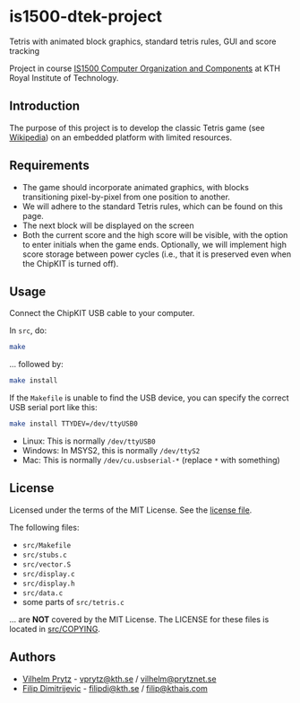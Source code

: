 # is1500-dtek-project

Tetris with animated block graphics, standard tetris rules, GUI and score tracking

Project in course [IS1500 Computer Organization and Components](https://www.kth.se/student/kurser/kurs/IS1500?l=en) at KTH Royal Institute of Technology.

## Introduction

The purpose of this project is to develop the classic Tetris game (see [Wikipedia](https://en.wikipedia.org/wiki/Tetris)) on an
embedded platform with limited resources.

## Requirements

- The game should incorporate animated graphics, with blocks transitioning pixel-by-pixel from one position to another.
- We will adhere to the standard Tetris rules, which can be found on this page.
- The next block will be displayed on the screen
- Both the current score and the high score will be visible, with the option to enter initials when the game ends. Optionally, we will implement high score storage between power cycles (i.e., that it is preserved even when the ChipKIT is turned off).

## Usage

Connect the ChipKIT USB cable to your computer.

In `src`, do:

```bash
make
```

... followed by:

```bash
make install
```

If the `Makefile` is unable to find the USB device, you can specify the correct USB serial port like this:

```bash
make install TTYDEV=/dev/ttyUSB0
```

- Linux: This is normally `/dev/ttyUSB0`
- Windows: In MSYS2, this is normally `/dev/ttyS2`
- Mac: This is normally `/dev/cu.usbserial-*` (replace `*` with something)

## License

Licensed under the terms of the MIT License. See the [license file](LICENSE).

The following files:

- `src/Makefile`
- `src/stubs.c`
- `src/vector.S`
- `src/display.c`
- `src/display.h`
- `src/data.c`
- some parts of `src/tetris.c`

... are **NOT** covered by the MIT License. The LICENSE for these files is located in [src/COPYING](src/COPYING).

## Authors

- [Vilhelm Prytz](https://github.com/vilhelmprytz) - vprytz@kth.se / vilhelm@prytznet.se
- [Filip Dimitrijevic](https://github.com/FilipDimitrijevic97) - filipdi@kth.se / filip@kthais.com
